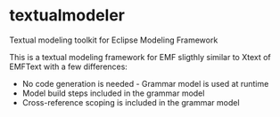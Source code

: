 textualmodeler
==============

Textual modeling toolkit for Eclipse Modeling Framework

This is a textual modeling framework for EMF sligthly similar to Xtext of EMFText with a few differences:

* No code generation is needed - Grammar model is used at runtime
* Model build steps included in the grammar model
* Cross-reference scoping is included in the grammar model
